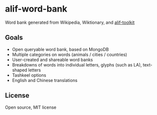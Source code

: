 # alif-word-bank

Word bank generated from Wikipedia, Wiktionary, and <a href="https://github.com/Georeactor/alif-toolkit">alif-toolkit</a>

## Goals

- Open queryable word bank, based on MongoDB
- Multiple categories on words (animals / cities / countries)
- User-created and shareable word banks
- Breakdowns of words into individual letters, glyphs (such as LA), text-shaped letters
- Tashkeel options
- English and Chinese translations

## License

Open source, MIT license
